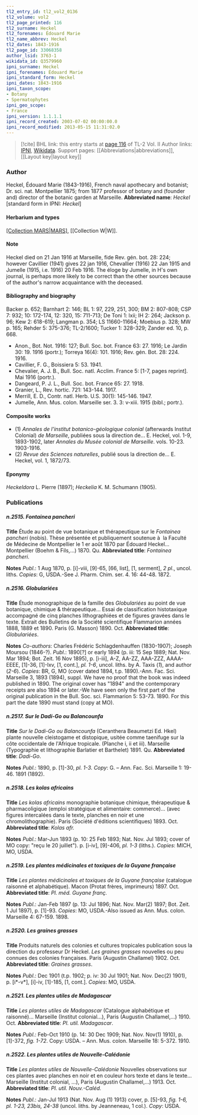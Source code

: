 ```yaml
---
tl2_entry_id: tl2_vol2_0136
tl2_volume: vol2
tl2_page_printed: 116
tl2_surname: Heckel
tl2_forenames: Édouard Marie
tl2_name_abbrev: Heckel
tl2_dates: 1843-1916
tl2_page_id: 33068358
author_lsid: 3763-1
wikidata_id: Q3579960
ipni_surname: Heckel
ipni_forenames: Édouard Marie
ipni_standard_form: Heckel
ipni_dates: 1843-1916
ipni_taxon_scope: 
- Botany
- Spermatophytes
ipni_geo_scope: 
- France
ipni_version: 1.1.1.1
ipni_record_created: 2003-07-02 00:00:00.0
ipni_record_modified: 2013-05-15 11:31:02.0
---
```


> [!cite] BHL link: this entry starts at [page 116](https://www.biodiversitylibrary.org/page/33068358) of TL-2 Vol. II
> Author links: [IPNI](https://www.ipni.org/a/3763-1), [Wikidata](https://www.wikidata.org/wiki/Q3579960). Support pages: [[Abbreviations|abbreviations]], [[Layout key|layout key]]

### Author

Heckel, Édouard Marie (1843-1916), French naval apothecary and botanist; Dr. sci. nat. Montpellier 1875; from 1877 professor of botany and (founder and) director of the botanic garden at Marseille. 
**Abbreviated name**: *Heckel* \[standard form in IPNI: *Heckel*\]

#### Herbarium and types

[[Collection MARS|MARS]](?), [[Collection W|W]].

#### Note

Heckel died on 21 Jan 1916 at Marseille, fide Rev. gén. bot. 28: 224; however Cavillier (1941) gives 22 jan 1916, Chevallier (1916) 22 Jan 1915 and Jumelle (1915, i.e. 1916) 20 Feb 1916. The éloge by Jumelle, in H's own journal, is perhaps more likely to be correct than the other sources because of the author's narrow acquaintance with the deceased.

#### Bibliography and biography

Backer p. 652; Barnhart 2: 146; BL 1: 97, 229, 251, 300; BM 2: 807-808; CSP 7: 932; 10: 172-174, 12: 320, 15: 711-713; De Toni 1: lxii; IH 2: 264; Jackson p. 96; Kew 2: 618-619; Langman p. 354; LS 11660-11664; Moebius p. 328; MW p. 165; Rehder 5: 375-376; TL-2/1600; Tucker 1: 328-329; Zander ed. 10, p. 668.
- Anon., Bot. Not. 1916: 127; Bull. Soc. bot. France 63: 27. 1916; Le Jardin 30: 19. 1916 (portr.); Torreya 16(4): 101. 1916; Rev. gén. Bot. 28: 224. 1916.
- Cavillier, F. G., Boissiera 5: 53. 1941.
- Chevalier, A. J. B., Bull. Soc. natl. Acclim. France 5: \[1-7, pages reprint\]. Mai 1916 (portr.).
- Dangeard, P. J. L., Bull. Soc. bot. France 65: 27. 1918.
- Granier, L., Rev. hortic. 721: 143-144. 1917.
- Merrill, E. D., Contr. natl. Herb. U.S. 30(1): 145-146. 1947.
- Jumelle, Ann. Mus. colon. Marseille ser. 3. 3: v-xiii. 1915 (bibl.; portr.).

#### Composite works

- (1) *Annales de l'institut botanico-géologique colonial* (afterwards Institut Colonial) *de Marseille*, publiées sous la direction de... E. Heckel, vol. 1-9, 1893-1902, later *Annales du Musée colonial de Marseille*. vols. 10-23. 1903-1916.
- (2) *Revue des Sciences naturelles*, publié sous la direction de... E. Heckel, vol. 1, 1872/73.

#### Eponymy

*Heckeldora* L. Pierre (1897); *Heckelia* K. M. Schumann (1905).

### Publications

##### n.2515. Fontainea pancheri

**Title**
Étude au point de vue botanique et thérapeutique sur le *Fontainea pancheri* (nobis). Thèse présentée et publiquement soutenue à  la Faculté de Médecine de Montpellier le 1 er août 1870 par Édouard Heckel... Montpellier (Boehm & Fils,...) 1870. Qu.
**Abbreviated title**: *Fontainea pancheri*.

**Notes**
*Publ*.: 1 Aug 1870, p. \[i\]-viii, \[9\]-65, \[66, list\], \[1, serment\], *2 pl*., uncol. liths. *Copies*: G, USDA.-See J. Pharm. Chim. ser. 4. 16: 44-48. 1872.

##### n.2516. Globulariées

**Title**
Étude monographique de la famille des *Globulariées* au point de vue botanique, chimique & thérapeutique... Essai de classification histotaxique accompagné de cinq planches lithographiées et de figures gravées dans le texte. Extrait des Bulletins de la Société scientifique Flammarion années 1888, 1889 et 1890. Paris (G. Masson) 1890. Oct.
**Abbreviated title**: *Globulariées*.

**Notes**
*Co-authors*: Charles Frédéric Schlagdenhauffen (1830-1907); Joseph Moursou (1846-?).
*Publ*.: 1890\[?\] or early 1894 (p. iii: 15 Sep 1889; Nat. Nov. Mar 1894; Bot. Zeit. 16 Nov 1895), p. \[i-iii\], A-Z, AA-ZZ, AAA-ZZZ, AAAA-EEEE, \[1\]-36, \[1\]-lxv, \[1, cont.\], *pl. 1-6*, uncol. liths. by A. Taxis (*1*), and author (*2-6*). *Copies*: BR, G, MO (cover dated 1894, t.p. 1890).-Ann. Fac. Sci. Marseille 3, 1893 (1894), suppl. We have no proof that the book was indeed published in 1890. The original cover has "1894" and the contemporary receipts are also 1894 or later.-We have seen only the first part of the original publication in the Bull. Soc. sci. Flammarion 5: 53-73. 1890. For this part the date 1890 must stand (copy at MO).

##### n.2517. Sur le Dadi-Go ou Balancounfa

**Title**
*Sur le Dadi-Go ou Balancounfa* (Ceranthera Beaumetzi Ed. Hkel) plante nouvelle cleistogame et distopique, usitée comme taenifuge sur la côte occidentale de l'Afrique tropicale. (Planche i, ii et iii). Marseille (Typographie et lithographie Barlatier et Barthelet) 1891. Qu.
**Abbreviated title**: *Dadi-Go*.

**Notes**
*Publ*.: 1890, p. \[1\]-30, *pl. 1-3. Copy*: G. – Ann. Fac. Sci. Marseille 1: 19-46. 1891 (1892).

##### n.2518. Les kolas africains

**Title**
*Les kolas africains* monographie botanique chimique, thérapeutique & pharmacoligique (emploi stratégique et alimentaire: commerce)... (avec figures intercalées dans le texte, planches en noir et une chromolithographie). Paris (Société d'éditions scientifiques) 1893. Oct.
**Abbreviated title**: *Kolas afr.*

**Notes**
*Publ*.: Mar-Jun 1893 (p. 10: 25 Feb 1893; Nat. Nov. Jul 1893; cover of MO copy: "reçu le 20 juillet"). p. \[i-iv\], \[9\]-406, *pl. 1-3* (liths.). *Copies*: MICH, MO, USDA.

##### n.2519. Les plantes médicinales et toxiques de la Guyane française

**Title**
*Les plantes médicinales et toxiques de la Guyane française* (catalogue raisonné et alphabétique). Macon (Protat frères, imprimeurs) 1897. Oct.
**Abbreviated title**: *Pl. méd. Guyane franç.*

**Notes**
*Publ*.: Jan-Feb 1897 (p. 13: Jul 1896; Nat. Nov. Mar(2) 1897; Bot. Zeit. 1 Jul 1897), p. \[1\]-93. *Copies*: MO, USDA.-Also issued as Ann. Mus. colon. Marseille 4: 67-159. 1898.

##### n.2520. Les graines grasses

**Title**
Produits naturels des colonies et cultures tropicales publication sous la direction du professeur Dr Heckel. *Les graines grasses* nouvelles ou peu connues des colonies françaises. Paris (Augustin Challamel) 1902. Oct.
**Abbreviated title**: *Graines grasses*.

**Notes**
*Publ*.: Dec 1901 (t.p. 1902; p. iv: 30 Jul 1901; Nat. Nov. Dec(2) 1901), p. \[i\*-v\*\], \[i\]-iv, \[1\]-185, \[1, cont.\]. *Copies*: MO, USDA.

##### n.2521. Les plantes utiles de Madagascar

**Title**
*Les plantes utiles de Madagascar* (Catalogue alphabétique et raisonné)... Marseille (Institut colonial...), Paris (Augustin Challamel,...) 1910. Oct.
**Abbreviated title**: *Pl. util. Madagascar*.

**Notes**
*Publ*.: Feb-Oct 1910 (p. 14: 30 Dec 1909; Nat. Nov. Nov(1) 1910), p. \[1\]-372, *fig. 1-72*. Copy: USDA. – Ann. Mus. colon. Marseille 18: 5-372. 1910.

##### n.2522. Les plantes utiles de Nouvelle-Calédonie

**Title**
*Les plantes utiles de Nouvelle-Calédonie* Nouvelles observations sur ces plantes avec planches en noir et en couleur hors texte et dans le texte... Marseille (Institut colonial, ...), Paris (Augustin Challamel,...) 1913.
Oct.
**Abbreviated title**: *Pl. util. Nouv.-Caléd.*

**Notes**
*Publ*.: Jan-Jul 1913 (Nat. Nov. Aug (1) 1913) cover, p. \[5\]-93, *fig. 1-6, pl. 1-23, 23bis, 24-38* (uncol. liths. by Jeanneneau, 1 col.). *Copy*: USDA.

